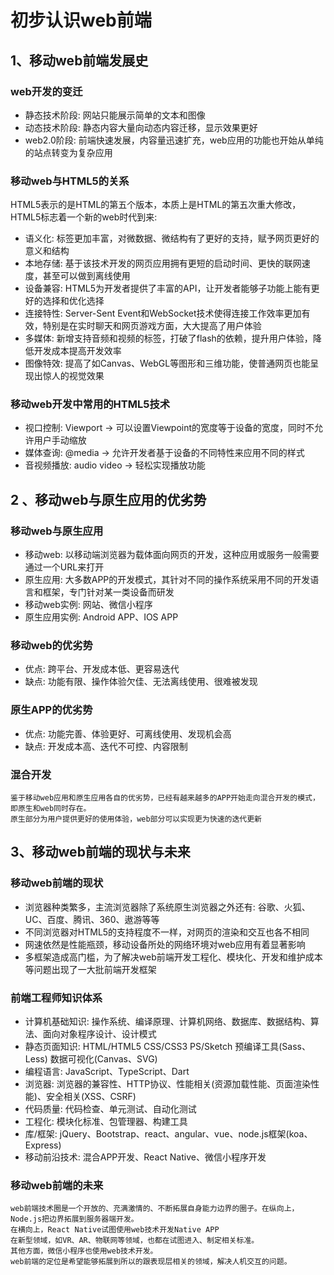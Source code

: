 初步认识web前端
=======================


## 1、移动web前端发展史
### web开发的变迁
* 静态技术阶段: 网站只能展示简单的文本和图像
* 动态技术阶段: 静态内容大量向动态内容迁移，显示效果更好
* web2.0阶段: 前端快速发展，内容量迅速扩充，web应用的功能也开始从单纯的站点转变为复杂应用

### 移动web与HTML5的关系
HTML5表示的是HTML的第五个版本，本质上是HTML的第五次重大修改，HTML5标志着一个新的web时代到来:
* 语义化: 	标签更加丰富，对微数据、微结构有了更好的支持，赋予网页更好的意义和结构
* 本地存储:	基于该技术开发的网页应用拥有更短的启动时间、更快的联网速度，甚至可以做到离线使用
* 设备兼容:	HTML5为开发者提供了丰富的API，让开发者能够子功能上能有更好的选择和优化选择
* 连接特性: Server-Sent Event和WebSocket技术使得连接工作效率更加有效，特别是在实时聊天和网页游戏方面，大大提高了用户体验
* 多媒体: 新增支持音频和视频的标签，打破了flash的依赖，提升用户体验，降低开发成本提高开发效率
* 图像特效: 提高了如Canvas、WebGL等图形和三维功能，使普通网页也能呈现出惊人的视觉效果

### 移动web开发中常用的HTML5技术
* 视口控制: Viewport -> 可以设置Viewpoint的宽度等于设备的宽度，同时不允许用户手动缩放
* 媒体查询: @media -> 允许开发者基于设备的不同特性来应用不同的样式
* 音视频播放: audio video -> 轻松实现播放功能

## 2 、移动web与原生应用的优劣势
### 移动web与原生应用
* 移动web:  以移动端浏览器为载体面向网页的开发，这种应用或服务一般需要通过一个URL来打开
* 原生应用: 大多数APP的开发模式，其针对不同的操作系统采用不同的开发语言和框架，专门针对某一类设备而研发
* 移动web实例: 网站、微信小程序
* 原生应用实例: Android APP、IOS APP

### 移动web的优劣势
* 优点: 跨平台、开发成本低、更容易迭代
* 缺点: 功能有限、操作体验欠佳、无法离线使用、很难被发现

### 原生APP的优劣势
* 优点: 功能完善、体验更好、可离线使用、发现机会高
* 缺点: 开发成本高、迭代不可控、内容限制

### 混合开发
	鉴于移动web应用和原生应用各自的优劣势，已经有越来越多的APP开始走向混合开发的模式，即原生和web同时存在。
	原生部分为用户提供更好的使用体验，web部分可以实现更为快速的迭代更新


## 3、移动web前端的现状与未来
### 移动web前端的现状
* 浏览器种类繁多，主流浏览器除了系统原生浏览器之外还有: 谷歌、火狐、UC、百度、腾讯、360、遨游等等
* 不同浏览器对HTML5的支持程度不一样，对网页的渲染和交互也各不相同
* 网速依然是性能瓶颈，移动设备所处的网络环境对web应用有着显著影响
* 多框架造成高门槛，为了解决web前端开发工程化、模块化、开发和维护成本等问题出现了一大批前端开发框架

### 前端工程师知识体系
* 计算机基础知识: 操作系统、编译原理、计算机网络、数据库、数据结构、算法、面向对象程序设计、设计模式
* 静态页面知识: HTML/HTML5 CSS/CSS3 PS/Sketch 预编译工具(Sass、Less) 数据可视化(Canvas、SVG)
* 编程语言: JavaScript、TypeScript、Dart
* 浏览器: 浏览器的兼容性、HTTP协议、性能相关(资源加载性能、页面渲染性能)、安全相关(XSS、CSRF)
* 代码质量: 代码检查、单元测试、自动化测试
* 工程化: 模块化标准、包管理器、构建工具
* 库/框架: jQuery、Bootstrap、react、angular、vue、node.js框架(koa、Express)
* 移动前沿技术: 混合APP开发、React Native、微信小程序开发

### 移动web前端的未来
	web前端技术圈是一个开放的、充满激情的、不断拓展自身能力边界的圈子。在纵向上，Node.js把边界拓展到服务器端开发。
	在横向上，React Native试图使用web技术开发Native APP
	在新型领域，如VR、AR、物联网等领域，也都在试图进入、制定相关标准。
	其他方面，微信小程序也使用web技术开发。
	web前端的定位是希望能够拓展到所以的跟表现层相关的领域，解决人机交互的问题。